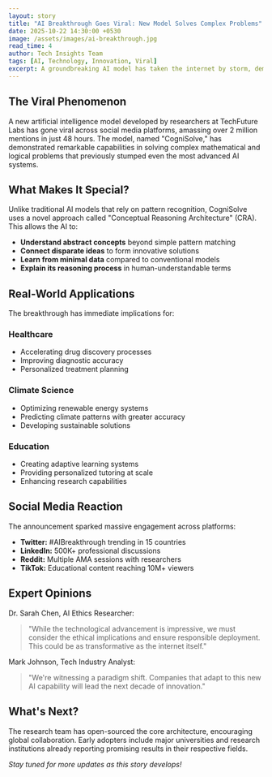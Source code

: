 ```yaml
---
layout: story
title: "AI Breakthrough Goes Viral: New Model Solves Complex Problems"
date: 2025-10-22 14:30:00 +0530
image: /assets/images/ai-breakthrough.jpg
read_time: 4
author: Tech Insights Team
tags: [AI, Technology, Innovation, Viral]
excerpt: A groundbreaking AI model has taken the internet by storm, demonstrating unprecedented problem-solving capabilities that could revolutionize multiple industries.
---
```


## The Viral Phenomenon

A new artificial intelligence model developed by researchers at TechFuture Labs has gone viral across social media platforms, amassing over 2 million mentions in just 48 hours. The model, named "CogniSolve," has demonstrated remarkable capabilities in solving complex mathematical and logical problems that previously stumped even the most advanced AI systems.

## What Makes It Special?

Unlike traditional AI models that rely on pattern recognition, CogniSolve uses a novel approach called "Conceptual Reasoning Architecture" (CRA). This allows the AI to:

- **Understand abstract concepts** beyond simple pattern matching
- **Connect disparate ideas** to form innovative solutions
- **Learn from minimal data** compared to conventional models
- **Explain its reasoning process** in human-understandable terms

## Real-World Applications

The breakthrough has immediate implications for:

### Healthcare
- Accelerating drug discovery processes
- Improving diagnostic accuracy
- Personalized treatment planning

### Climate Science
- Optimizing renewable energy systems
- Predicting climate patterns with greater accuracy
- Developing sustainable solutions

### Education
- Creating adaptive learning systems
- Providing personalized tutoring at scale
- Enhancing research capabilities

## Social Media Reaction

The announcement sparked massive engagement across platforms:

- **Twitter:** #AIBreakthrough trending in 15 countries
- **LinkedIn:** 500K+ professional discussions
- **Reddit:** Multiple AMA sessions with researchers
- **TikTok:** Educational content reaching 10M+ viewers

## Expert Opinions

Dr. Sarah Chen, AI Ethics Researcher:
> "While the technological advancement is impressive, we must consider the ethical implications and ensure responsible deployment. This could be as transformative as the internet itself."

Mark Johnson, Tech Industry Analyst:
> "We're witnessing a paradigm shift. Companies that adapt to this new AI capability will lead the next decade of innovation."

## What's Next?

The research team has open-sourced the core architecture, encouraging global collaboration. Early adopters include major universities and research institutions already reporting promising results in their respective fields.

*Stay tuned for more updates as this story develops!*